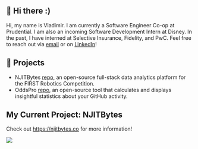 ## 👋 Hi there :)
Hi, my name is Vladimir. I am currently a Software Engineer Co-op at Prudential. I am also an incoming Software Development Intern at Disney. In the past, I have interned at Selective Insurance, Fidelity, and PwC. Feel free to reach out via [email](mailto:vg377@njit.edu) or on [LinkedIn](https://www.linkedin.com/in/vladimir-gutierrez/)!

## 🌱 Projects
* NJITBytes [repo](https://github.com/jll38/njitbytes), an open-source full-stack data analytics platform for the FIRST Robotics Competition.
* OddsPro [repo](https://github.com/Vladimir-G4/OddsPro), an open-source tool that calculates and displays insightful statistics about your GitHub activity.

## My Current Project: NJITBytes

Check out https://njitbytes.co for more information!

<a href="https://njitbytes.co">
  <img align="center" src="https://github.com/Vladimir-G4/Vladimir-G4/assets/17418847/a534bc60-48c3-4d7e-93f0-645eb1c448b6" />
</a>
